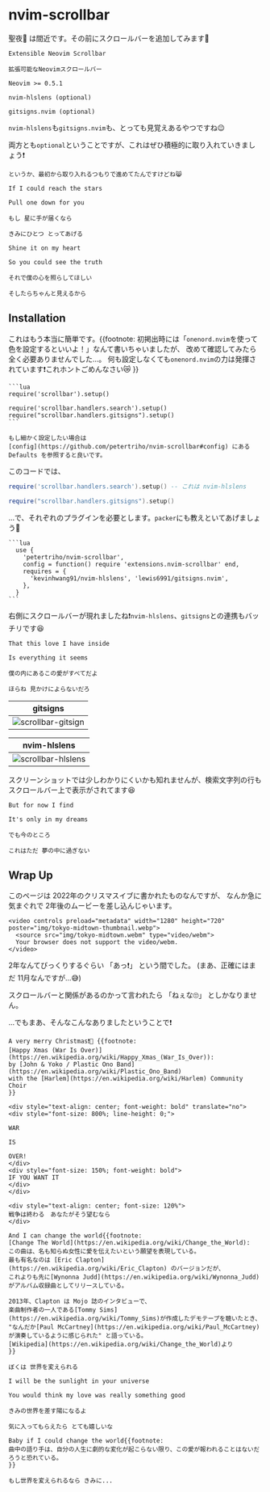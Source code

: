 # nvim-scrollbar

聖夜🌃 は間近です。その前にスクロールバーを追加してみます🎄

```admonish info title="[nvim-scrollbar](https://github.com/petertriho/nvim-scrollbar)"
Extensible Neovim Scrollbar

拡張可能なNeovimスクロールバー
```

```admonish abstract title="Requirements"
Neovim >= 0.5.1

nvim-hlslens (optional)

gitsigns.nvim (optional)
```

`nvim-hlslens`も`gitsigns.nvim`も、とっても見覚えあるやつですね😉

両方とも`optional`ということですが、これはぜひ積極的に取り入れていきましょう❗

```admonish note
というか、最初から取り入れるつもりで進めてたんですけどね😸
```

```admonish quote title=""
If I could reach the stars

Pull one down for you

もし 星に手が届くなら

きみにひとつ とってあげる
```

```admonish quote title=""
Shine it on my heart

So you could see the truth

それで僕の心を照らしてほしい

そしたらちゃんと見えるから
```

## Installation

これはもう本当に簡単です。{{footnote:
初掲出時には「`onenord.nvim`を使って色を設定するといいよ！」なんて書いちゃいましたが、
改めて確認してみたら全く必要ありませんでした...。
何も設定しなくても`onenord.nvim`の力は発揮されています❗これホントごめんなさい😿
}}

~~~admonish example title="extensions/nvim-scrollbar.lua"
```lua
require('scrollbar').setup()

require('scrollbar.handlers.search').setup()
require("scrollbar.handlers.gitsigns").setup()
```
~~~

```admonish note
もし細かく設定したい場合は
[config](https://github.com/petertriho/nvim-scrollbar#config) にある Defaults を参照すると良いです。
```

このコードでは、

```lua
require('scrollbar.handlers.search').setup() -- これは nvim-hlslens
```

```lua
require("scrollbar.handlers.gitsigns").setup()
```

...で、それぞれのプラグインを必要とします。`packer`にも教えといてあげましょう🫶

~~~admonish example title="extensions/init.lua"
```lua
  use {
    'petertriho/nvim-scrollbar',
    config = function() require 'extensions.nvim-scrollbar' end,
    requires = {
      'kevinhwang91/nvim-hlslens', 'lewis6991/gitsigns.nvim',
    },
  }
```
~~~

右側にスクロールバーが現れましたね❗`nvim-hlslens`、`gitsigns`との連携もバッチリです😆

```admonish quote title=""
That this love I have inside

Is everything it seems

僕の内にあるこの愛がすべてだよ

ほらね 見かけによらないだろ
```

|gitsigns|
|:---:|
|![scrollbar-gitsign](img/scrollbar-gitsigns.webp)|

|nvim-hlslens|
|:---:|
|![scrollbar-hlslens](img/scrollbar-hlslens.webp)|

スクリーンショットでは少しわかりにくいかも知れませんが、検索文字列の行もスクロールバー上で表示がされてます😆

```admonish quote title=""
But for now I find

It's only in my dreams

でも今のところ

これはただ 夢の中に過ぎない
```

## Wrap Up

このページは 2022年のクリスマスイブに書かれたものなんですが、
なんか急に気まぐれで 2年後のムービーを差し込んじゃいます。

```admonish success title=""
<video controls preload="metadata" width="1280" height="720" poster="img/tokyo-midtown-thumbnail.webp">
  <source src="img/tokyo-midtown.webm" type="video/webm">
  Your browser does not support the video/webm.
</video>
```

2年なんてびっくりするぐらい 「あっ❗」  という間でした。
(まあ、正確にはまだ 11月なんですが...😅)

スクロールバーと関係があるのかって言われたら 「ねぇな🙄」 としかなりません。

...でもまあ、そんなこんなありましたということで❗

```admonish success title="Assemble"
A very merry Christmas❗🍾 {{footnote:
[Happy Xmas (War Is Over)](https://en.wikipedia.org/wiki/Happy_Xmas_(War_Is_Over)):
by [John & Yoko / Plastic Ono Band](https://en.wikipedia.org/wiki/Plastic_Ono_Band)
with the [Harlem](https://en.wikipedia.org/wiki/Harlem) Community Choir
}}
```

```admonish success title=""
<div style="text-align: center; font-weight: bold" translate="no">
<div style="font-size: 800%; line-height: 0;">

WAR

IS

OVER!
</div>
<div style="font-size: 150%; font-weight: bold">
IF YOU WANT IT
</div>
</div>
```

```admonish success title=""
<div style="text-align: center; font-size: 120%">
戦争は終わる　あなたがそう望むなら
</div>
```

```admonish quote title=""
And I can change the world{{footnote:
[Change The World](https://en.wikipedia.org/wiki/Change_the_World):
この曲は、名も知らぬ女性に愛を伝えたいという願望を表現している。
最も有名なのは [Eric Clapton](https://en.wikipedia.org/wiki/Eric_Clapton) のバージョンだが、
これよりも先に[Wynonna Judd](https://en.wikipedia.org/wiki/Wynonna_Judd) がアルバム収録曲としてリリースしている。

2013年、Clapton は Mojo 誌のインタビューで、
楽曲制作者の一人である[Tommy Sims](https://en.wikipedia.org/wiki/Tommy_Sims)が作成したデモテープを聴いたとき、
"なんだか[Paul McCartney](https://en.wikipedia.org/wiki/Paul_McCartney) が演奏しているように感じられた" と語っている。
[Wikipedia](https://en.wikipedia.org/wiki/Change_the_World)より
}}

ぼくは 世界を変えられる
```

```admonish quote title=""
I will be the sunlight in your universe

You would think my love was really something good

きみの世界を差す陽になるよ

気に入ってもらえたら とても嬉しいな
```

```admonish quote title=""
Baby if I could change the world{{footnote:
曲中の語り手は、自分の人生に劇的な変化が起こらない限り、この愛が報われることはないだろうと恐れている。
}}

もし世界を変えられるなら きみに...
```
